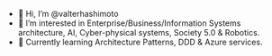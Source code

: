 - 👋 Hi, I’m @valterhashimoto
- 👀 I’m interested in Enterprise/Business/Information Systems architecture, AI, Cyber-physical systems, Society 5.0 & Robotics.
- 🌱 Currently learning Architecture Patterns, DDD & Azure services.
